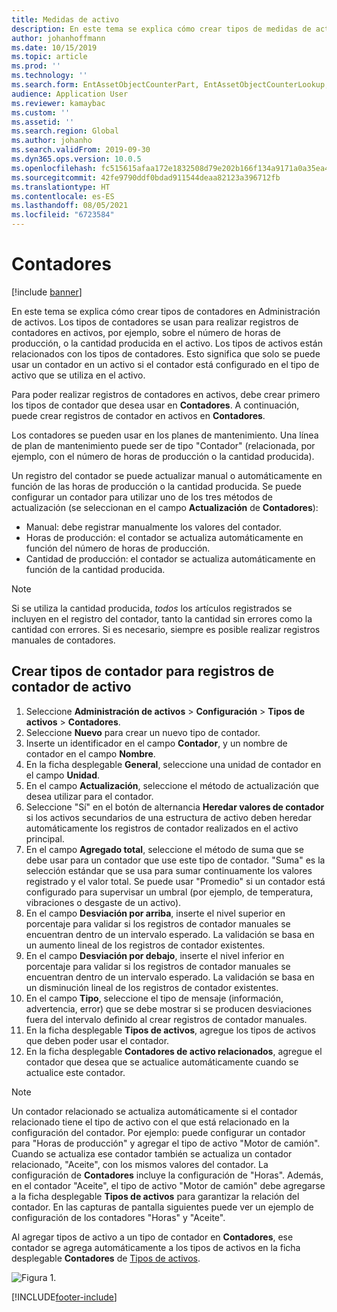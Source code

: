 ```yaml
---
title: Medidas de activo
description: En este tema se explica cómo crear tipos de medidas de activo en Administración de activos.
author: johanhoffmann
ms.date: 10/15/2019
ms.topic: article
ms.prod: ''
ms.technology: ''
ms.search.form: EntAssetObjectCounterPart, EntAssetObjectCounterLookup, EntAssetCounterType, EntAssetObjectCounterTotals
audience: Application User
ms.reviewer: kamaybac
ms.custom: ''
ms.assetid: ''
ms.search.region: Global
ms.author: johanho
ms.search.validFrom: 2019-09-30
ms.dyn365.ops.version: 10.0.5
ms.openlocfilehash: fc515615afaa172e1832508d79e202b166f134a9171a0a35ea4f372f9d19b7e2
ms.sourcegitcommit: 42fe9790ddf0bdad911544deaa82123a396712fb
ms.translationtype: HT
ms.contentlocale: es-ES
ms.lasthandoff: 08/05/2021
ms.locfileid: "6723584"
---
```

# <a name="counters"></a>Contadores

[!include [banner](../../includes/banner.md)]

En este tema se explica cómo crear tipos de contadores en Administración de activos. Los tipos de contadores se usan para realizar registros de contadores en activos, por ejemplo, sobre el número de horas de producción, o la cantidad producida en el activo. Los tipos de activos están relacionados con los tipos de contadores. Esto significa que solo se puede usar un contador en un activo si el contador está configurado en el tipo de activo que se utiliza en el activo.

Para poder realizar registros de contadores en activos, debe crear primero los tipos de contador que desea usar en **Contadores**. A continuación, puede crear registros de contador en activos en **Contadores**. 

Los contadores se pueden usar en los planes de mantenimiento. Una línea de plan de mantenimiento puede ser de tipo "Contador" (relacionada, por ejemplo, con el número de horas de producción o la cantidad producida). 

Un registro del contador se puede actualizar manual o automáticamente en función de las horas de producción o la cantidad producida. Se puede configurar un contador para utilizar uno de los tres métodos de actualización (se seleccionan en el campo **Actualización** de **Contadores**):
  
- Manual: debe registrar manualmente los valores del contador.  
- Horas de producción: el contador se actualiza automáticamente en función del número de horas de producción.  
- Cantidad de producción: el contador se actualiza automáticamente en función de la cantidad producida.  

>[!NOTE]
>Si se utiliza la cantidad producida, *todos* los artículos registrados se incluyen en el registro del contador, tanto la cantidad sin errores como la cantidad con errores. Si es necesario, siempre es posible realizar registros manuales de contadores.

## <a name="create-counter-types-for-asset-counter-registrations"></a>Crear tipos de contador para registros de contador de activo

1. Seleccione **Administración de activos** > **Configuración** > **Tipos de activos** > **Contadores**.
2. Seleccione **Nuevo** para crear un nuevo tipo de contador.
3. Inserte un identificador en el campo **Contador**, y un nombre de contador en el campo **Nombre**.
4. En la ficha desplegable **General**, seleccione una unidad de contador en el campo **Unidad**.
5. En el campo **Actualización**, seleccione el método de actualización que desea utilizar para el contador.
6. Seleccione "Sí" en el botón de alternancia **Heredar valores de contador** si los activos secundarios de una estructura de activo deben heredar automáticamente los registros de contador realizados en el activo principal.
7. En el campo **Agregado total**, seleccione el método de suma que se debe usar para un contador que use este tipo de contador. "Suma" es la selección estándar que se usa para sumar continuamente los valores registrado y el valor total. Se puede usar "Promedio" si un contador está configurado para supervisar un umbral (por ejemplo, de temperatura, vibraciones o desgaste de un activo). 
8. En el campo **Desviación por arriba**, inserte el nivel superior en porcentaje para validar si los registros de contador manuales se encuentran dentro de un intervalo esperado. La validación se basa en un aumento lineal de los registros de contador existentes.
9. En el campo **Desviación por debajo**, inserte el nivel inferior en porcentaje para validar si los registros de contador manuales se encuentran dentro de un intervalo esperado. La validación se basa en un disminución lineal de los registros de contador existentes.
10. En el campo **Tipo**, seleccione el tipo de mensaje (información, advertencia, error) que se debe mostrar si se producen desviaciones fuera del intervalo definido al crear registros de contador manuales.
11. En la ficha desplegable **Tipos de activos**, agregue los tipos de activos que deben poder usar el contador.
12. En la ficha desplegable **Contadores de activo relacionados**, agregue el contador que desea que se actualice automáticamente cuando se actualice este contador.


>[!NOTE]
>Un contador relacionado se actualiza automáticamente si el contador relacionado tiene el tipo de activo con el que está relacionado en la configuración del contador. Por ejemplo: puede configurar un contador para "Horas de producción" y agregar el tipo de activo "Motor de camión". Cuando se actualiza ese contador también se actualiza un contador relacionado, "Aceite", con los mismos valores del contador. La configuración de **Contadores** incluye la configuración de "Horas". Además, en el contador "Aceite", el tipo de activo "Motor de camión" debe agregarse a la ficha desplegable **Tipos de activos** para garantizar la relación del contador. En las capturas de pantalla siguientes puede ver un ejemplo de configuración de los contadores "Horas" y "Aceite".

Al agregar tipos de activo a un tipo de contador en **Contadores**, ese contador se agrega automáticamente a los tipos de activos en la ficha desplegable **Contadores** de [Tipos de activos](../setup-for-objects/object-types.md).

![Figura 1.](media/071-setup-for-objects.png)



[!INCLUDE[footer-include](../../../includes/footer-banner.md)]